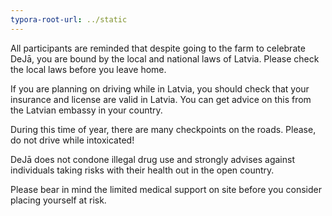 ```yaml
---
typora-root-url: ../static
---
```


All participants are reminded that despite going to the farm to celebrate DeJā, you are bound by the local and national laws of Latvia. Please check the local laws before you leave home.

If you are planning on driving while in Latvia, you should check that your insurance and license are valid in Latvia. You can get advice on this from the Latvian embassy in your country.

During this time of year, there are many checkpoints on the roads. Please, do not drive while intoxicated!

DeJā does not condone illegal drug use and strongly advises against individuals taking risks with their health out in the open country.

Please bear in mind the limited medical support on site before you consider placing yourself at risk.


